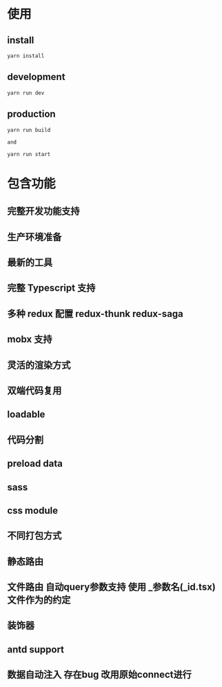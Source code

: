 # 使用

## install
```shell
yarn install
```

## development
```shell
yarn run dev
```

## production
```shell
yarn run build

and

yarn run start
```

# 包含功能

## 完整开发功能支持

## 生产环境准备

## 最新的工具

## 完整 Typescript 支持

## 多种 redux 配置 redux-thunk  redux-saga

## mobx 支持

## 灵活的渲染方式

## 双端代码复用

## loadable

## 代码分割

## preload data

## sass

## css module

## 不同打包方式

## 静态路由

## 文件路由  自动query参数支持 使用 _参数名(_id.tsx) 文件作为的约定

## 装饰器

## antd support

## 数据自动注入  存在bug  改用原始connect进行
